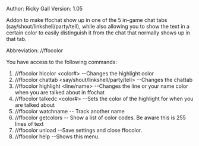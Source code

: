 Author: Ricky Gall
Version: 1.05

Addon to make ffochat show up in one of the 5 in-game chat tabs (say/shout/linkshell/party/tell), while also allowing you to show the text in a certain color to easily distinguish it from the chat that normally shows up in that tab.

Abbreviation: //ffocolor

You have access to the following commands:
 1. //ffocolor hlcolor <color#> --Changes the highlight color
 2. //ffocolor chattab <say/shout/linkshell/party/tell> --Changes the chattab
 3. //ffocolor highlight <line/name> --Changes the line or your name color when you are talked about in ffochat
 4. //ffocolor talkedc <color#> --Sets the color of the highlight for when you are talked about
 5. //ffocolor watchname <name> -- Track another name
 6. //ffocolor getcolors -- Show a list of color codes. Be aware this is 255 lines of text
 7. //ffocolor unload --Save settings and close ffocolor.
 8. //ffocolor help --Shows this menu.
